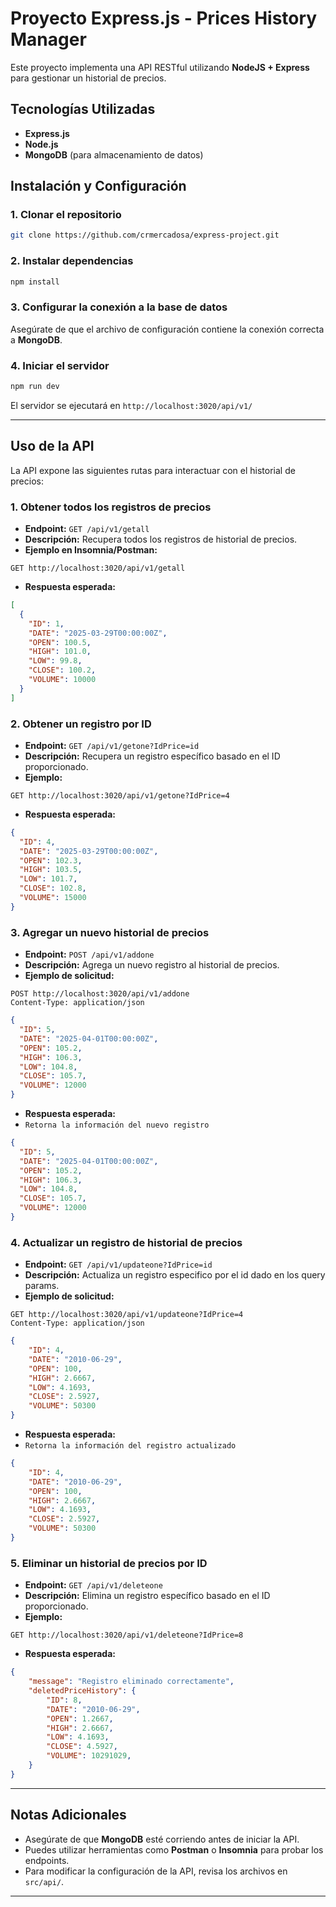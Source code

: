 # Proyecto Express.js - Prices History Manager

Este proyecto implementa una API RESTful utilizando **NodeJS + Express** para gestionar un historial de precios.

## Tecnologías Utilizadas
- **Express.js**
- **Node.js**
- **MongoDB** (para almacenamiento de datos)

## Instalación y Configuración

### 1. Clonar el repositorio
```sh
git clone https://github.com/crmercadosa/express-project.git
```

### 2. Instalar dependencias
```sh
npm install
```

### 3. Configurar la conexión a la base de datos
Asegúrate de que el archivo de configuración contiene la conexión correcta a **MongoDB**.

### 4. Iniciar el servidor
```sh
npm run dev
```

El servidor se ejecutará en `http://localhost:3020/api/v1/`

---

## Uso de la API

La API expone las siguientes rutas para interactuar con el historial de precios:

### 1. Obtener todos los registros de precios
- **Endpoint:** `GET /api/v1/getall`
- **Descripción:** Recupera todos los registros de historial de precios.
- **Ejemplo en Insomnia/Postman:**
```http
GET http://localhost:3020/api/v1/getall
```
- **Respuesta esperada:**
```json
[
  {
    "ID": 1,
    "DATE": "2025-03-29T00:00:00Z",
    "OPEN": 100.5,
    "HIGH": 101.0,
    "LOW": 99.8,
    "CLOSE": 100.2,
    "VOLUME": 10000
  }
]
```

### 2. Obtener un registro por ID
- **Endpoint:** `GET /api/v1/getone?IdPrice=id`
- **Descripción:** Recupera un registro específico basado en el ID proporcionado.
- **Ejemplo:**
```http
GET http://localhost:3020/api/v1/getone?IdPrice=4
```
- **Respuesta esperada:**
```json
{
  "ID": 4,
  "DATE": "2025-03-29T00:00:00Z",
  "OPEN": 102.3,
  "HIGH": 103.5,
  "LOW": 101.7,
  "CLOSE": 102.8,
  "VOLUME": 15000
}
```

### 3. Agregar un nuevo historial de precios
- **Endpoint:** `POST /api/v1/addone`
- **Descripción:** Agrega un nuevo registro al historial de precios.
- **Ejemplo de solicitud:**
```http
POST http://localhost:3020/api/v1/addone
Content-Type: application/json
```
```json
{
  "ID": 5,
  "DATE": "2025-04-01T00:00:00Z",
  "OPEN": 105.2,
  "HIGH": 106.3,
  "LOW": 104.8,
  "CLOSE": 105.7,
  "VOLUME": 12000
}
```
- **Respuesta esperada:**
- `Retorna la información del nuevo registro`
```json
{
  "ID": 5,
  "DATE": "2025-04-01T00:00:00Z",
  "OPEN": 105.2,
  "HIGH": 106.3,
  "LOW": 104.8,
  "CLOSE": 105.7,
  "VOLUME": 12000
}
```

### 4. Actualizar un registro de historial de precios
- **Endpoint:** `GET /api/v1/updateone?IdPrice=id`
- **Descripción:** Actualiza un registro especifico por el id dado en los query params.
- **Ejemplo de solicitud:**
```http
GET http://localhost:3020/api/v1/updateone?IdPrice=4
Content-Type: application/json
```
```json
{
	"ID": 4,
	"DATE": "2010-06-29",
	"OPEN": 100,
	"HIGH": 2.6667,
	"LOW": 4.1693,
	"CLOSE": 2.5927,
	"VOLUME": 50300
}
```
- **Respuesta esperada:**
- `Retorna la información del registro actualizado`
```json
{
	"ID": 4,
	"DATE": "2010-06-29",
	"OPEN": 100,
	"HIGH": 2.6667,
	"LOW": 4.1693,
	"CLOSE": 2.5927,
	"VOLUME": 50300
}
```

### 5. Eliminar un historial de precios por ID
- **Endpoint:** `GET /api/v1/deleteone`
- **Descripción:** Elimina un registro específico basado en el ID proporcionado.
- **Ejemplo:**
```http
GET http://localhost:3020/api/v1/deleteone?IdPrice=8
```
- **Respuesta esperada:**
```json
{
	"message": "Registro eliminado correctamente",
	"deletedPriceHistory": {
		"ID": 8,
		"DATE": "2010-06-29",
		"OPEN": 1.2667,
		"HIGH": 2.6667,
		"LOW": 4.1693,
		"CLOSE": 4.5927,
		"VOLUME": 10291029,
	}
}
```

---

## Notas Adicionales
- Asegúrate de que **MongoDB** esté corriendo antes de iniciar la API.
- Puedes utilizar herramientas como **Postman** o **Insomnia** para probar los endpoints.
- Para modificar la configuración de la API, revisa los archivos en `src/api/`.

---

